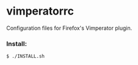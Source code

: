 # vimperatorrc
Configuration files for Firefox's Vimperator plugin.

### Install:

```
$ ./INSTALL.sh
```
